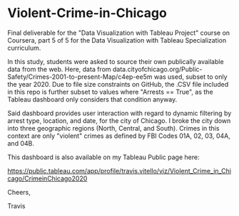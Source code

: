 # Violent-Crime-in-Chicago

Final deliverable for the "Data Visualization with Tableau Project" course on Coursera, part 5 of 5 for the Data Visualization with Tableau Specialization curriculum.

In this study, students were asked to source their own publically available data from the web.  Here, data from data.cityofchicago.org/Public-Safety/Crimes-2001-to-present-Map/c4ep-ee5m was used, subset to only the year 2020.  Due to file size constraints on GitHub, the .CSV file included in this repo is further subset to values where "Arrests == True", as the Tableau dashboard only considers that condition anyway.

Said dashboard provides user interaction with regard to dynamic filtering by arrest type, location, and date, for the city of Chicago.  I broke the city down into three geographic regions (North, Central, and South).  Crimes in this context are only "violent" crimes as defined by FBI Codes 01A, 02, 03, 04A, and 04B.

This dashboard is also available on my Tableau Public page here:

https://public.tableau.com/app/profile/travis.vitello/viz/Violent_Crime_in_Chicago/CrimeinChicago2020

Cheers,

Travis
